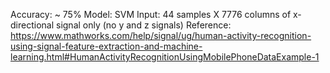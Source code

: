 Accuracy: ~ 75%
Model: SVM
Input: 44 samples X 7776 columns of x-directional signal only (no y and z signals)
Reference: https://www.mathworks.com/help/signal/ug/human-activity-recognition-using-signal-feature-extraction-and-machine-learning.html#HumanActivityRecognitionUsingMobilePhoneDataExample-1
